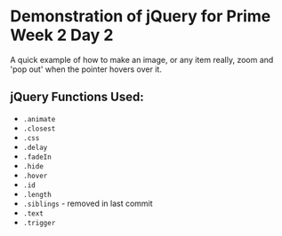 # Demonstration of jQuery for Prime Week 2 Day 2

A quick example of how to make an image, or any item really, zoom and 'pop out' when the pointer hovers over it.

## jQuery Functions Used:
- `.animate`
- `.closest`
- `.css`
- `.delay`
- `.fadeIn`
- `.hide`
- `.hover`
- `.id`
- `.length`
- `.siblings` - removed in last commit
- `.text`
- `.trigger`
